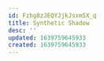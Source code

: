 ```yaml
---
id: Fzhg8zJEQYJjkJsxm5X_q
title: Synthetic Shadow
desc: ''
updated: 1639759645933
created: 1639759645933
---
```


